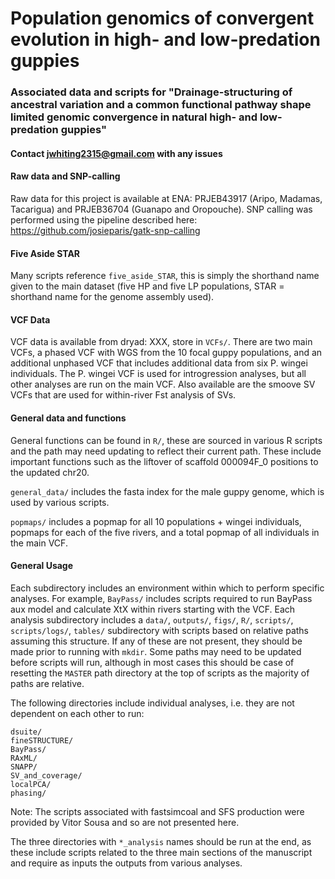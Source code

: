 # Population genomics of convergent evolution in high- and low-predation guppies
### Associated data and scripts for "Drainage-structuring of ancestral variation and a common functional pathway shape limited genomic convergence in natural high- and low-predation guppies"
#### Contact jwhiting2315@gmail.com with any issues

#### Raw data and SNP-calling
Raw data for this project is available at ENA: PRJEB43917 (Aripo, Madamas, Tacarigua) and PRJEB36704 (Guanapo and Oropouche). SNP calling was performed using the pipeline described here: https://github.com/josieparis/gatk-snp-calling

#### Five Aside STAR
Many scripts reference `five_aside_STAR`, this is simply the shorthand name given to the main dataset (five HP and five LP populations, STAR = shorthand name for the genome assembly used).

#### VCF Data
VCF data is available from dryad: XXX, store in `VCFs/`. There are two main VCFs, a phased VCF with WGS from the 10 focal guppy populations, and an additional unphased VCF that includes additional data from six P. wingei individuals. The P. wingei VCF is used for introgression analyses, but all other analyses are run on the main VCF. Also available are the smoove SV VCFs that are used for within-river Fst analysis of SVs.

#### General data and functions
General functions can be found in `R/`, these are sourced in various R scripts and the path may need updating to reflect their current path. These include important functions such as the liftover of scaffold 000094F_0 positions to the updated chr20.

`general_data/` includes the fasta index for the male guppy genome, which is used by various scripts.

`popmaps/` includes a popmap for all 10 populations + wingei individuals, popmaps for each of the five rivers, and a total popmap of all individuals in the main VCF.

#### General Usage
Each subdirectory includes an environment within which to perform specific analyses. For example, `BayPass/` includes scripts required to run BayPass aux model and calculate XtX within rivers starting with the VCF. Each analysis subdirectory includes a `data/`, `outputs/`, `figs/`, `R/`, `scripts/`, `scripts/logs/`, `tables/` subdirectory with scripts based on relative paths assuming this structure. If any of these are not present, they should be made prior to running with `mkdir`. Some paths may need to be updated before scripts will run, although in most cases this should be case of resetting the `MASTER` path directory at the top of scripts as the majority of paths are relative.

The following directories include individual analyses, i.e. they are not dependent on each other to run:
```
dsuite/
fineSTRUCTURE/
BayPass/
RAxML/
SNAPP/
SV_and_coverage/
localPCA/
phasing/
```

Note: The scripts associated with fastsimcoal and SFS production were provided by Vitor Sousa and so are not presented here.

The three directories with `*_analysis` names should be run at the end, as these include scripts related to the three main sections of the manuscript and require as inputs the outputs from various analyses.


